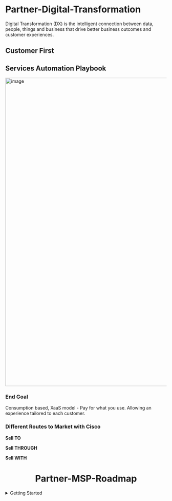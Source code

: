 # Partner-Digital-Transformation

Digital Transformation (DX) is the intelligent
connection between data, people, things and
business that drive better business outcomes
and customer experiences.

## Customer First

## Services Automation Playbook

<img width="960" alt="image" src="https://user-images.githubusercontent.com/9085386/176502590-cd31ec6f-f607-4f81-bad4-bdd31e306919.png">


### End Goal 

Consumption based,  XaaS model - Pay for what you use. Allowing an experience tailored to each customer.

### Different Routes to Market with Cisco

**Sell TO**

**Sell THROUGH**

**Sell WITH**




<h1 align="center">
    Partner-MSP-Roadmap
</h1>

<details>
<summary>Getting Started</summary>

Resources for the MSP practice

https://meraki.cisco.com/managedserviceproviders
  

<details>
<summary>Security Offerings</summary>

### Is ICE an option?

https://github.com/plloyd44/CiscoLive_ISE_in_AWS

**SASE**

https://salesconnect.cisco.com/#/program/PAGE-18439


</details>

<details>
<summary>Technical Resources</summary> 
    
**Meraki Best Practice**
    
https://documentation.meraki.com/Architectures_and_Best_Practices/Cisco_Meraki_Best_Practice_Design
   
**Meraki MSP**

https://documentation.meraki.com/General_Administration/Managed_Service_Providers_(MSPs)

**Duo Automation**
    
https://github.com/aws-quickstart/quickstart-cisco-duo-network-gateway/blob/main/templates/quickstart-cisco-duo-network-gateway-master.template.yaml
   
**Cisco Meraki Vitual MX on AWS Cloud - Automation**

https://aws-quickstart.github.io/quickstart-cisco-meraki-sd-wan-vmx/

**Quick Start**
Uses CloudFormation templates to deploy
http://aws.amazon.com/quickstart/
   
   
 
</details>

<details>
<summary>Cisco Capital</summary>
### Cisco Capital
https://www.marketingvelocitycentral.cisco.com/#/campaigns/browse/8a9982127bec1204017bf00afc7f18e2

**Partner**

**Customer**

</details>

<details>
<summary>Survey and Assessments</summary>
Redirect to that repository

## Survey Assessment
In 32 questions the Alys Assessment will help you to understand how you compare with your MSP peers, prepare you a personalized report with recommendations as to how you can develop your organization.

https://www.candefero.com/survey/surveystart.php?id=983

</details>


<details>
<summary>Partner Programs</summary>
    
### Meraki Managed Services Hub  🔥
    
https://community.meraki.com/t5/Meraki-Managed-Services-Hub/bg-p/managed-services-hub/label-name/the%20msp%20playbook
    


### MSP Sensei Course

https://salesconnect.cisco.com/#/program/PAGE-17910 

### Cisco Partners Elevate

https://app.canapii.com/login?e=cisco-provider-elevate  
   
### Simplified MSP
https://www.youtube.com/watch?v=iG6dShv5r-Y&ab_channel=MichelleRagusa-McBain

![CleanShot-Google Chrome202207-12 at 14 44 37](https://user-images.githubusercontent.com/9085386/178580802-73c4a756-fa99-4136-b0e3-d754fb17602d.png)   
   
</details>

<details>
<summary>Go-to-Market</summary>

### Marketing Material

https://www.marketingvelocitycentral.cisco.com/#/campaigns/browse/8a9982077ddace40017e313eabdd1e94/programs/8a9982187e40b3f6017e4ec6ef4c49c8

**k-12 campaign**
https://www.marketingvelocitycentral.cisco.com/#/campaigns/browse/8a99832080d0b49e0180ddef93ea1aae/programs/8a99825480ed61730180f1c699cf0e5e
https://www.marketingvelocitycentral.cisco.com/#/campaigns/browse/8a99832080d0b49e0180ddef93ea1aae/programs/8a99825480ed61730180f1bd3f250e30

### Meraki Offerings 

https://www.marketingvelocitycentral.cisco.com/#/campaigns/browse/8a99838e7c23c05f017c28fa6bcf6146

https://www.marketingvelocitycentral.cisco.com/#/campaigns/browse/8a99827b709e2ec80170a0a1761408be

### Webex
https://www.marketingvelocitycentral.cisco.com/#/campaigns/browse/8a99827775de60370175e053e5a30cfd   

### Hybrid
https://www.marketingvelocitycentral.cisco.com/#/campaigns/browse/8a9983467d686823017d6bea4b950076

https://www.marketingvelocitycentral.cisco.com/#/campaigns/browse/8a99832e78f552280178fb09fce17d23

### IoT

https://www.marketingvelocitycentral.cisco.com/#/campaigns/browse/8a998313774359bc017749e3f74073f3

### How are people selling in MSP?

### Capaign Resources
https://www.marketingvelocitycentral.cisco.com/#/campaigns/browse/8a9982077ddace40017e313eabdd1e94





</details>


<details>
<summary>Community</summary>

### Cisco Community 

https://community.cisco.com/t5/cisco-insider-user-group/ct-p/ccp-home?ccid=cc001547


</details>

<details>


</details>


### Infrastructure Automation

### Service Automation

![1](https://user-images.githubusercontent.com/9085386/176254449-34ba3963-1748-4fa7-a085-7eae487af17b.png)

### 


<details>
<summary> Partner Programs </summary>

<img width="1273" alt="CleanShot-Preview202206-29 at 07 03 00@2x" src="https://user-images.githubusercontent.com/9085386/176431892-977ca465-240b-483d-ac93-6bbf72ffb386.png">
  
![CleanShot-Firefox202206-29 at 07 34 31](https://user-images.githubusercontent.com/9085386/176437402-05679604-36cd-48b3-87eb-759efde12310.png)

**Cisco Portfolio Explorer**

Explore the use cases and architectures that are making a difference in your industry.


**PXP Digital Co-Sell**

Cisco's Partner Experience Platform making it easy for partners to digitally connect and provide co-sells opportunities.



![CleanShot-Safari202206-29 at 12 37 30](https://user-images.githubusercontent.com/9085386/176500593-7fb0c648-0bfd-4822-bd7b-c5da9dfcaeec.png)

![CleanShot-Safari202206-29 at 12 38 29](https://user-images.githubusercontent.com/9085386/176500753-01c6d303-1226-44fb-b42c-ec32c38748da.png)

![CleanShot-Safari202206-29 at 12 39 29](https://user-images.githubusercontent.com/9085386/176500959-9569e53e-2d00-4725-bce1-54457c4c8a23.png)

![CleanShot-Safari202206-29 at 12 40 02](https://user-images.githubusercontent.com/9085386/176501147-0c36a423-19e9-4553-a1f0-57d2ee4de5eb.png)

![CleanShot-Safari202206-29 at 12 42 41](https://user-images.githubusercontent.com/9085386/176501510-340619a2-f90f-4f29-b179-c2ba80ce8b14.png)



</details>


<details>
<summary> Cisco Ecosystem Exchange </summary>

Accelerate digital transformation with technology solutions tailored to your business needs.

https://developer.cisco.com/ecosystem/?dtid=odiprc001089

**Example Projects** 

</details>



<details>
<summary>SolutionsPlus</summary>

SolutionsPlus partners offer a select set of tested "Cisco Compatible" products on the Cisco Systems global price list. This makes it easy for customers to find and purchase Cisco Ecosystem products from Cisco sales teams and channel partners to meet your specific business and technology needs.





**What SolutionsPlus are doing?**
  
</details>

<details>
<summary>Broadsoft</summary>

Broadsoft's solutions partners are innovators across the cloud communications and collaboration value chain. Explore the broad range of categories and partners that are part of our BroadSoft Ecosystem.

**What Broadsoft's solutions partners are doing?**
  
</details>


<details>
<summary>Digital Solutions Integrator (DSI)</summary>

Meet the integrators who specialize in digital solutions. They know how to integrate digital capabilities across all business operations, and are experts at driving those conversations with customers.

**What DSI partners are doing?**
  
**KLA**

KLA Laboratories, Inc. is an industry leader in the assessment, design, engineering, installation, certification, and support of networks, physical infrastructure, Wi-Fi, Industrial IoT, collaboration and audio/visual systems.

KLA provides Turn-Key Solutions for all projects leveraging both internal resources and partner resources to maximize efficiency and provide cost-effective solutions.
  
</details>


<details>
<summary>SNTC</summary>

![CleanShot-Safari202206-28 at 21 09 37](https://user-images.githubusercontent.com/9085386/176335911-590fca9a-aedf-4fb1-a83a-bd6dd38fe006.png)


https://www.cisco.com/c/en/us/support/services/smart-net-total-care/index.html

Prerequisites for Self-Service Onboarding
In order to complete the self-service onboarding process, you must meet these requirements:
You must have a valid Cisco account profile. If you do not have a Cisco username and account profile, refer to the Registration page.
Your profile must have one or more smart-entitled contracts associated with it. Some examples of smart-entitled contracts include SMARTnet (now Smart Net Total Care), SP Base, TelePresence, Essential Operate, and Solution Support.

**Service APIs**

https://developer.cisco.com/docs/service-apis/#!introduction-to-cisco-services-apis/introduction-to-cisco-services-apis

**Resources**

https://community.cisco.com/t5/smart-net-total-care-portal-and/cisco-sntc-portal-registration/td-p/4640157

https://community.cisco.com/t5/smart-net-total-care-blogs/services-apis-are-available/ba-p/3728792#M105

https://www.cisco.com/c/en/us/support/services/sntc-portal/video-resources-partner.html

</details>

<details>
<summary> Digital Transformation Partners</summary>
  
**Tail-f**
  
Cisco® Network Services Orchestrator (NSO) enabled by Tail-f® is an industry-leading orchestration platform for hybrid networks. It provides comprehensive lifecycle service automation to enable you to design and deliver high-quality services faster and more easily.
NSO is a model driven (YANG) platform for automating your network orchestration. It supports multi-vendor networks through a rich variety of Network Element Drivers (NEDs).

https://www.tail-f.com/
  
  
</details>

<details>
<summary> Digital Transformation Applications</summary>
  
**NSO**
  
Cisco® Network Services Orchestrator (NSO) enabled by Tail-f® is an industry-leading orchestration platform for hybrid networks. It provides comprehensive lifecycle service automation to enable you to design and deliver high-quality services faster and more easily.
NSO is a model driven (YANG) platform for automating your network orchestration. It supports multi-vendor networks through a rich variety of Network Element Drivers (NEDs).

**Video Series**
  
https://community.cisco.com/t5/nso-developer-hub-blogs/nso-developer-days-2018-video-links/ba-p/3682921
  
**Cisco Crosswork Network Automation**
  
https://www.cisco.com/c/en/us/products/cloud-systems-management/crosswork-network-automation/index.html
  
  
</details>
